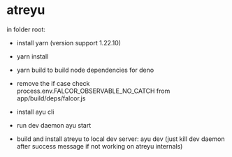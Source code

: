 # atreyu

in folder root:

- install yarn (version support 1.22.10)
- yarn install
- yarn build to build node dependencies for deno
- remove the if case check process.env.FALCOR_OBSERVABLE_NO_CATCH from app/build/deps/falcor.js

- install ayu cli
- run dev daemon
  ayu start
- build and install atreyu to local dev server:
  ayu dev (just kill dev daemon after success message if not working on atreyu internals)
